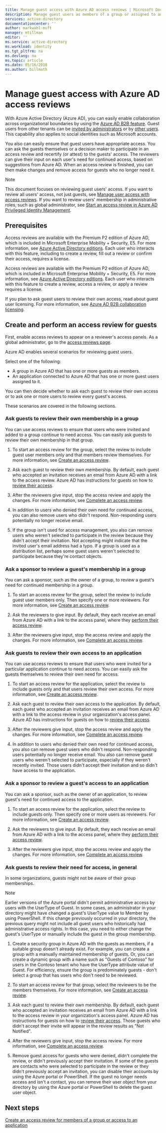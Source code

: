 ```yaml
---
title: Manage guest access with Azure AD access reviews | Microsoft Docs
description: Manage guest users as members of a group or assigned to an application with Azure Active Directory access reviews
services: active-directory
documentationcenter: ''
author: markwahl-msft
manager: mtillman
editor: ''
ms.service: active-directory
ms.workload: identity
ms.tgt_pltfrm: na
ms.devlang: na
ms.topic: article
ms.date: 05/16/2018
ms.author: billmath
---
```


# Manage guest access with Azure AD access reviews


With Azure Active Directory (Azure AD), you can easily enable collaboration across organizational boundaries by using the [Azure AD B2B feature](active-directory-b2b-what-is-azure-ad-b2b.md). Guest users from other tenants can be [invited by administrators](active-directory-b2b-admin-add-users.md) or by [other users](active-directory-b2b-how-it-works.md). This capability also applies to social identities such as Microsoft accounts.

You also can easily ensure that guest users have appropriate access. You can ask the guests themselves or a decision maker to participate in an access review and recertify (or attest) to the guests' access. The reviewers can give their input on each user's need for continued access, based on suggestions from Azure AD. When an access review is finished, you can then make changes and remove access for guests who no longer need it.

> [!NOTE]
> This document focuses on reviewing guest users' access. If you want to review all users' access, not just guests, see [Manage user access with access reviews](active-directory-azure-ad-controls-manage-user-access-with-access-reviews.md). If you want to review users' membership in administrative roles, such as global administrator, see [Start an access review in Azure AD Privileged Identity Management](active-directory-privileged-identity-management-how-to-start-security-review.md). 
>
>

## Prerequisites 


Access reviews are available with the Premium P2 edition of Azure AD, which is included in Microsoft Enterprise Mobility + Security, E5. For more information, see [Azure Active Directory editions](active-directory-editions.md). Each user who interacts with this feature, including to create a review, fill out a review or confirm their access, requires a license. 

Access reviews are available with the Premium P2 edition of Azure AD, which is included in Microsoft Enterprise Mobility + Security, E5. For more information, see [Azure Active Directory editions](active-directory-whatis.md). Each user who interacts with this feature to create a review, access a review, or apply a review requires a license.


If you plan to ask guest users to review their own access, read about guest user licensing. For more information, see [Azure AD B2B collaboration licensing](active-directory-b2b-licensing.md).

## Create and perform an access review for guests

First, enable access reviews to appear on a reviewer's access panels. As a global administrator, go to the [access reviews page](https://portal.azure.com/#blade/Microsoft_AAD_ERM/DashboardBlade/). 

Azure AD enables several scenarios for reviewing guest users.

Select one of the following:

 - A group in Azure AD that has one or more guests as members.
 - An application connected to Azure AD that has one or more guest users assigned to it. 

You can then decide whether to ask each guest to review their own access or to ask one or more users to review every guest's access.

 These scenarios are covered in the following sections.

### Ask guests to review their own membership in a group

You can use access reviews to ensure that users who were invited and added to a group continue to need access. You can easily ask guests to review their own membership in that group.

1. To start an access review for the group, select the review to include guest user members only and that members review themselves. For more information, see [Create an access review](active-directory-azure-ad-controls-create-access-review.md).

2. Ask each guest to review their own membership. By default, each guest who accepted an invitation receives an email from Azure AD with a link to the access review. Azure AD has instructions for guests on how to [review their access](active-directory-azure-ad-controls-perform-access-review.md).

3. After the reviewers give input, stop the access review and apply the changes. For more information, see [Complete an access review](active-directory-azure-ad-controls-complete-access-review.md).

4. In addition to users who denied their own need for continued access, you can also remove users who didn't respond. Non-responding users potentially no longer receive email.

5. If the group isn't used for access management, you also can remove users who weren't selected to participate in the review because they didn't accept their invitation. Not accepting might indicate that the invited user's email address had a typo. If a group is used as a distribution list, perhaps some guest users weren't selected to participate because they're contact objects.

### Ask a sponsor to review a guest's membership in a group

You can ask a sponsor, such as the owner of a group, to review a guest's need for continued membership in a group.

1. To start an access review for the group, select the review to include guest user members only. Then specify one or more reviewers. For more information, see [Create an access review](active-directory-azure-ad-controls-create-access-review.md).

2. Ask the reviewers to give input. By default, they each receive an email from Azure AD with a link to the access panel, where they [perform their access review](active-directory-azure-ad-controls-perform-access-review.md).

3. After the reviewers give input, stop the access review and apply the changes. For more information, see [Complete an access review](active-directory-azure-ad-controls-complete-access-review.md).

### Ask guests to review their own access to an application

You can use access reviews to ensure that users who were invited for a particular application continue to need access. You can easily ask the guests themselves to review their own need for access.

1. To start an access review for the application, select the review to include guests only and that users review their own access. For more information, see
 [Create an access review](active-directory-azure-ad-controls-create-access-review.md).

2. Ask each guest to review their own access to the application. By default, each guest who accepted an invitation receives an email from Azure AD with a link to the access review in your organization's access panel. Azure AD has instructions for guests on how to [review their access](active-directory-azure-ad-controls-perform-access-review.md).

3. After the reviewers give input, stop the access review and apply the changes. For more information, see [Complete an access review](active-directory-azure-ad-controls-complete-access-review.md).

4. In addition to users who denied their own need for continued access, you also can remove guest users who didn't respond. Non-responding users potentially no longer receive email. You also can remove guest users who weren't selected to participate, especially if they weren't recently invited. Those users didn't accept their invitation and so didn't have access to the application. 

### Ask a sponsor to review a guest's access to an application

You can ask a sponsor, such as the owner of an application, to review guest's need for continued access to the application.

1. To start an access review for the application, select the review to include guests only. Then specify one or more users as reviewers. For more information, see [Create an access review](active-directory-azure-ad-controls-create-access-review.md).

2. Ask the reviewers to give input. By default, they each receive an email from Azure AD with a link to the access panel, where they [perform their access review](active-directory-azure-ad-controls-perform-access-review.md).

3. After the reviewers give input, stop the access review and apply the changes. For more information, see [Complete an access review](active-directory-azure-ad-controls-complete-access-review.md).

### Ask guests to review their need for access, in general

In some organizations, guests might not be aware of their group memberships.

> [!NOTE]
> Earlier versions of the Azure portal didn't permit administrative access by users with the UserType of Guest. In some cases, an administrator in your directory might have changed a guest's UserType value to Member by using PowerShell. If this change previously occurred in your directory, the previous query might not include all guest users who historically had administrative access rights. In this case, you need to either change the guest's UserType or manually include the guest in the group membership.

1. Create a security group in Azure AD with the guests as members, if a suitable group doesn't already exist. For example, you can create a group with a manually maintained membership of guests. Or, you can create a dynamic group with a name such as "Guests of Contoso" for users in the Contoso tenant who have the UserType attribute value of Guest.  For efficiency, ensure the group is predominately guests - don't select a group that has users who don't need to be reviewed.

2. To start an access review for that group, select the reviewers to be the members themselves. For more information, see [Create an access review](active-directory-azure-ad-controls-create-access-review.md).

3. Ask each guest to review their own membership. By default, each guest who accepted an invitation receives an email from Azure AD with a link to the access review in your organization's access panel. Azure AD has instructions for guests on how to [review their access](active-directory-azure-ad-controls-perform-access-review.md).  Those guests who didn't accept their invite will appear in the review results as "Not Notified".

4. After the reviewers give input, stop the access review. For more information, see [Complete an access review](active-directory-azure-ad-controls-complete-access-review.md).

5. Remove guest access for guests who were denied, didn't complete the review, or didn't previously accept their invitation. If some of the guests are contacts who were selected to participate in the review or they didn't previously accept an invitation, you can disable their accounts by using the Azure portal or PowerShell. If the guest no longer needs access and isn't a contact, you can remove their user object from your directory by using the Azure portal or PowerShell to delete the guest user object.

## Next steps

[Create an access review for members of a group or access to an application](active-directory-azure-ad-controls-create-access-review.md)








